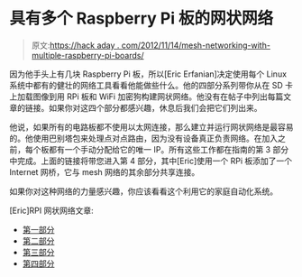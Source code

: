 # 具有多个 Raspberry Pi 板的网状网络

> 原文:[https://hack aday . com/2012/11/14/mesh-networking-with-multiple-raspberry-pi-boards/](https://hackaday.com/2012/11/14/mesh-networking-with-multiple-raspberry-pi-boards/)

因为他手头上有几块 Raspberry Pi 板，所以[Eric Erfanian]决定使用每个 Linux 系统中都有的健壮的网络工具看看他能做些什么。他的四部分系列带你从在 SD 卡上加载图像到用 RPi 板和 WiFi 加密狗构建网状网络。他没有在帖子中列出每篇文章的链接。如果你对这四个部分都感兴趣，休息后我们会把它们列出来。

他说，如果所有的电路板都不使用以太网连接，那么建立并运行网状网络是最容易的。他使用巴别塔包来处理点对点路由，因为没有设备真正负责网络。在加入之前，每个板都有一个手动分配给它的唯一 IP。所有这些工作都在指南的第 3 部分中完成。上面的链接将带您进入第 4 部分，其中[Eric]使用一个 RPi 板添加了一个 Internet 网桥，它与 mesh 网络的其余部分共享连接。

如果你对这种网络的力量感兴趣，你应该看看这个利用它的家庭自动化系统。

[Eric]RPI 网状网络文章:

*   [第一部分](http://www.ericerfanian.com/mobile-mesh-networks-with-the-raspberry-pi-part-1/)
*   [第二部分](http://www.ericerfanian.com/mobile-mesh-networks-with-the-raspberry-pi-part-2/)
*   [第三部分](http://www.ericerfanian.com/mobile-mesh-networks-with-the-raspberry-pi-part-3/)
*   [第四部分](http://www.ericerfanian.com/mobile-mesh-networks-with-the-raspberry-pi-part-4/)